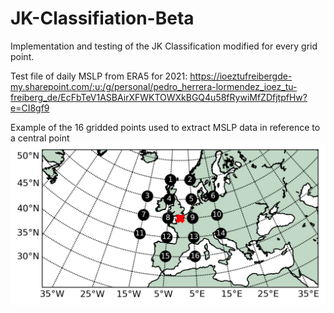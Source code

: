 # JK-Classifiation-Beta
Implementation and testing of the JK Classification modified for every grid point.

Test file of daily MSLP from ERA5 for 2021: https://ioeztufreibergde-my.sharepoint.com/:u:/g/personal/pedro_herrera-lormendez_ioez_tu-freiberg_de/EcFbTeV1ASBAirXFWKTOWXkBGQ4u58fRywiMfZDfjtpfHw?e=CI8gf9 

Example of the 16 gridded points used to extract MSLP data in reference to a central point
![](https://github.com/PedroLormendez/JK-Classification-Beta/blob/main/figs/Gridpoints.gif)
